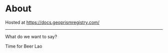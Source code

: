 # About

Hosted at https://docs.geoprismregistry.com/



-------

What do we want to say?

Time for Beer Lao
